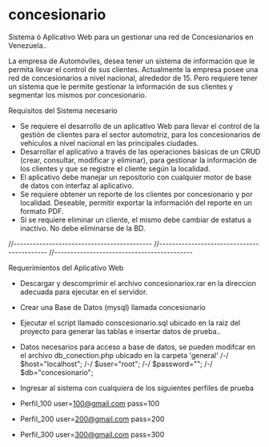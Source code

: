 # concesionario
Sistema ó Aplicativo Web para un gestionar una red de Concesionarios en Venezuela..

La empresa de Automóviles, desea tener un sistema de información que le permita llevar el control
de sus clientes. Actualmente la empresa posee una red de concesionarios a nivel nacional,
alrededor de 15. Pero requiere tener un sistema que le permite gestionar la información de sus
clientes y segmentar los mismos por concesionario.

Requisitos del Sistema necesario
- Se requiere el desarrollo de un aplicativo Web para llevar el control de la gestión de clientes para el sector
automotriz, para los concesionarios de vehículos a nivel nacional en las principales ciudades.
- Desarrollar el aplicativo a través de las operaciones básicas de un CRUD (crear, consultar, modificar y
eliminar), para gestionar la información de los clientes y que se registre el cliente según la localidad.
- El aplicativo debe manejar un repositorio con cualquier motor de base de datos con interfaz al aplicativo.
- Se requiere obtener un reporte de los clientes por concesionario y por localidad. Deseable, permitir exportar la
información del reporte en un formato PDF.
- Si se requiere eliminar un cliente, el mismo debe cambiar de estatus a inactivo. No debe eliminarse de la BD.

//-------------------------------------------
//-------------------------------------------
//-------------------------------------------

Requerimientos del Aplicativo Web
- Descargar  y descomprimir el archivo concesionariox.rar en la direccion adecuada para ejecutar en el servidor.
- Crear una Base de Datos (mysql) llamada concesionario
- Ejecutar el script llamado conscesionario.sql ubicado en la raiz del proyecto para generar las tablas e insertar datos de prueba..
- Datos necesarios para acceso a base de datos, se pueden modifcar en el archivo db_conection.php ubicado en la carpeta 'general'
		/-/ $host="localhost";
		/-/ $user="root";
		/-/ $password="";
		/-/ $db="concesionario";
- Ingresar al sistema con cualquiera de los siguientes perfiles de prueba



- Perfil_100 	user=100@gmail.com  	      pass=100    
- Perfil_200 	user=200@gmail.com  	      pass=200    
- Perfil_300 	user=300@gmail.com  	      pass=300    

